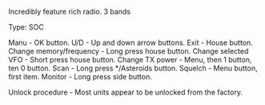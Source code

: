 Incredibly feature rich radio. 3 bands





Type: SOC

Manu - OK button. 
U/D - Up and down arrow buttons.
Exit - House button.
Change memory/frequency - Long press house button.
Change selected VFO - Short press house button.
Change TX power - Menu, then 1 button, ten 0 button. 
Scan - Long press */Asteroids button.
Squelch - Menu button, first item.
Monitor - Long press side button.







Unlock procedure - Most units appear to be unlocked from the factory.
